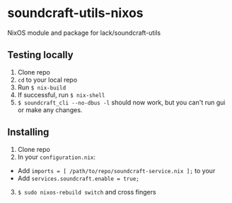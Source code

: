 # soundcraft-utils-nixos
NixOS module and package for lack/soundcraft-utils

## Testing locally
1. Clone repo
2. `cd` to your local repo
3. Run `$ nix-build`
4. If successful, run `$ nix-shell`
5. `$ soundcraft_cli --no-dbus -l` should now work, but you can't run gui or
   make any changes.


## Installing
1. Clone repo
2. In your `configuration.nix`:
  * Add `imports = [ /path/to/repo/soundcraft-service.nix ];`
to your 
  * Add `services.soundcraft.enable = true;`
3. `$ sudo nixos-rebuild switch` and cross fingers
